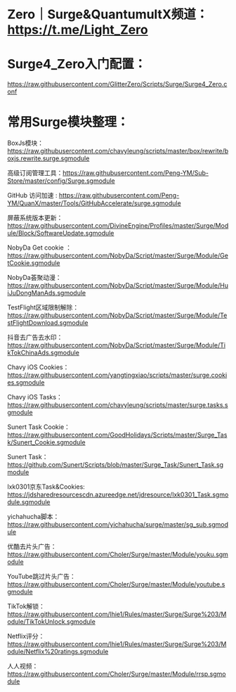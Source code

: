 
# Zero｜Surge&QuantumultX频道：https://t.me/Light_Zero

# Surge4_Zero入门配置：
https://raw.githubusercontent.com/GlitterZero/Scripts/Surge/Surge4_Zero.conf

# 常用Surge模块整理：
BoxJs模块：https://raw.githubusercontent.com/chavyleung/scripts/master/box/rewrite/boxjs.rewrite.surge.sgmodule

高级订阅管理工具：https://raw.githubusercontent.com/Peng-YM/Sub-Store/master/config/Surge.sgmodule

GitHub 访问加速 : https://raw.githubusercontent.com/Peng-YM/QuanX/master/Tools/GitHubAccelerate/surge.sgmodule

屏蔽系统版本更新：https://raw.githubusercontent.com/DivineEngine/Profiles/master/Surge/Module/Block/SoftwareUpdate.sgmodule

NobyDa Get cookie ：https://raw.githubusercontent.com/NobyDa/Script/master/Surge/Module/GetCookie.sgmodule

NobyDa荟聚动漫：https://raw.githubusercontent.com/NobyDa/Script/master/Surge/Module/HuiJuDongManAds.sgmodule

TestFlight区域限制解除：https://raw.githubusercontent.com/NobyDa/Script/master/Surge/Module/TestFlightDownload.sgmodule

抖音去广告去水印：https://raw.githubusercontent.com/NobyDa/Script/master/Surge/Module/TikTokChinaAds.sgmodule

Chavy iOS Cookies：https://raw.githubusercontent.com/yangtingxiao/scripts/master/surge.cookies.sgmodule

Chavy iOS Tasks：https://raw.githubusercontent.com/chavyleung/scripts/master/surge.tasks.sgmodule

Sunert Task Cookie：https://raw.githubusercontent.com/GoodHolidays/Scripts/master/Surge_Task/Sunert_Cookie.sgmodule

Sunert Task：https://github.com/Sunert/Scripts/blob/master/Surge_Task/Sunert_Task.sgmodule

lxk0301京东Task&Cookies: https://jdsharedresourcescdn.azureedge.net/jdresource/lxk0301_Task.sgmodule.sgmodule

yichahucha脚本：https://raw.githubusercontent.com/yichahucha/surge/master/sg_sub.sgmodule

优酷去片头广告：https://raw.githubusercontent.com/Choler/Surge/master/Module/youku.sgmodule

YouTube跳过片头广告：https://raw.githubusercontent.com/Choler/Surge/master/Module/youtube.sgmodule

TikTok解锁：https://raw.githubusercontent.com/lhie1/Rules/master/Surge/Surge%203/Module/TikTokUnlock.sgmodule

Netflix评分：https://raw.githubusercontent.com/lhie1/Rules/master/Surge/Surge%203/Module/Netflix%20ratings.sgmodule

人人视频：https://raw.githubusercontent.com/Choler/Surge/master/Module/rrsp.sgmodule
